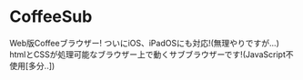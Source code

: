# CoffeeSub
Web版Coffeeブラウザー! ついにiOS、iPadOSにも対応!(無理やりですが...)  
htmlとCSSが処理可能なブラウザー上で動くサブブラウザーです!(JavaScript不使用[多分..])  
